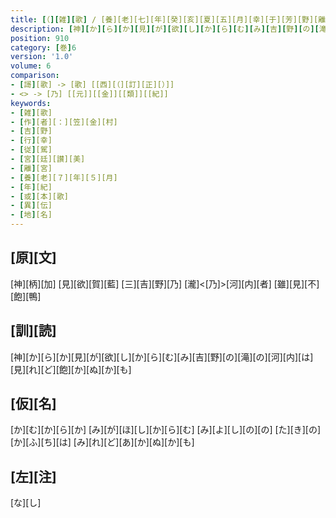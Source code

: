 ```yaml
---
title: [（][雑][歌] / [養][老][七][年][癸][亥][夏][五][月][幸][于][芳][野][離][宮][時][笠][朝][臣][金][村][作][歌][一][首][[并][短][歌]][）][或][本][反]<[歌]>[曰]
description: [神][か][ら][か][見][が][欲][し][か][ら][む][み][吉][野][の][滝][の][河][内][は][見][れ][ど][飽][か][ぬ][か][も]
position: 910
category: [巻]6
version: '1.0'
volume: 6
comparison:
- [謌][歌] -> [歌] [[西][（][訂][正][）]]
- <> -> [乃] [[元]][[金]][[類]][[紀]]
keywords:
- [雑][歌]
- [作][者][：][笠][金][村]
- [吉][野]
- [行][幸]
- [従][駕]
- [宮][廷][讃][美]
- [離][宮]
- [養][老][７][年][５][月]
- [年][紀]
- [或][本][歌]
- [異][伝]
- [地][名]
---
```


## [原][文]

[神][柄][加] [見][欲][賀][藍] [三][吉][野][乃] [瀧]<[乃]>[河][内][者] [雖][見][不][飽][鴨]

## [訓][読]

[神][か][ら][か][見][が][欲][し][か][ら][む][み][吉][野][の][滝][の][河][内][は][見][れ][ど][飽][か][ぬ][か][も]

## [仮][名]

[か][む][か][ら][か] [み][が][ほ][し][か][ら][む] [み][よ][し][の][の] [た][き][の][か][ふ][ち][は] [み][れ][ど][あ][か][ぬ][か][も]

## [左][注]

[な][し]
